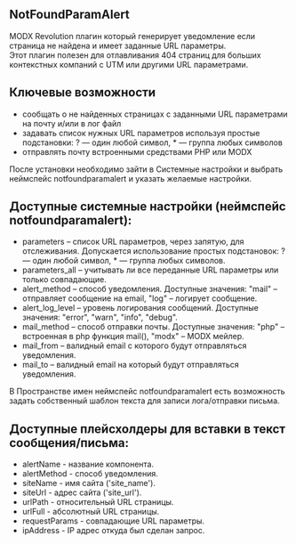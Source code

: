 ## NotFoundParamAlert

MODX Revolution плагин который генерирует уведомление если страница не найдена и имеет заданные URL параметры.  
Этот плагин полезен для отлавливания 404 страниц для больших контекстных компаний с UTM или другими URL параметрами.

## Ключевые возможности
* сообщать о не найденных страницах с заданными URL параметрами на почту и/или в лог файл
* задавать список нужных URL параметров используя простые подстановки: ? — один любой символ, * — группа любых символов
* отправлять почту встроенными средствами PHP или MODX

После установки необходимо зайти в Системные настройки и выбрать неймспейс notfoundparamalert и указать желаемые настройки.

## Доступные системные настройки (неймспейс notfoundparamalert):

* parameters – список URL параметров, через запятую, для отслеживания. Допускается использование простых подстановок: ? — один любой символ, * — группа любых символов.
* parameters_all – учитывать ли все переданные URL параметры или только совпадающие.
* alert_method – способ уведомления. Доступные значения: "mail" – отправляет сообщение на email, "log" – логирует сообщение.
* alert_log_level – уровень логирования сообщений. Доступные значения: "error", "warn", "info", "debug".
* mail_method – способ отправки почты. Доступные значения: "php" – встроенная в php функция mail(), "modx" – MODX мейлер.
* mail_from – валидный email с которого будут отправляться уведомления.
* mail_to – валидный email на который будут отправляться уведомления.

В Пространстве имен неймспейс notfoundparamalert есть возможность задать собственный шаблон текста для записи лога/отправки письма.

## Доступные плейсхолдеры для вставки в текст сообщения/письма:

* alertName - название компонента.
* alertMethod - способ уведомления.
* siteName - имя сайта ('site_name').
* siteUrl - адрес сайта ('site_url').
* urlPath - относительный URL страницы.
* urlFull - абсолютный URL страницы.
* requestParams - совпадающие URL параметры.
* ipAddress - IP адрес откуда был сделан запрос.